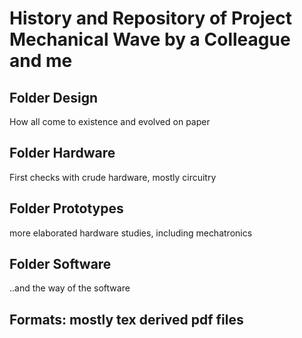 # History and Repository of Project Mechanical Wave by a Colleague and me

## Folder Design

How all come to existence and evolved on paper

## Folder Hardware

First checks with crude hardware, mostly circuitry

## Folder Prototypes

more elaborated hardware studies, including mechatronics

## Folder Software

..and the way of the software

## Formats: mostly tex derived pdf files